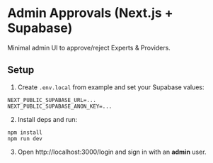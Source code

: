 # Admin Approvals (Next.js + Supabase)

Minimal admin UI to approve/reject Experts & Providers.

## Setup
1. Create `.env.local` from example and set your Supabase values:
```
NEXT_PUBLIC_SUPABASE_URL=...
NEXT_PUBLIC_SUPABASE_ANON_KEY=...
```

2. Install deps and run:
```
npm install
npm run dev
```

3. Open http://localhost:3000/login and sign in with an **admin** user.
